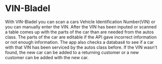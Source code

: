 # VIN-Bladel
With VIN-Bladel you can scan a cars Vehicle Identification Number(VIN) or you can manually enter the VIN.
After the VIN has been inputed or scanned a table comes up with the parts of the car than are needed from the autos class.
The parts of the car are editable if the API gave incorrect information or not enough information.
The app also checks a databasë to see if a car with that VIN has been serviced by the autos class before.
If the VIN wasn't found, the new car can be added to a returning customer or a new customer can be added with the new car.
